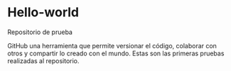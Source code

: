# Hello-world
Repositorio de prueba

GitHub una herramienta que permite versionar el código, colaborar con otros y compartir lo creado con el mundo. 
Estas son las primeras pruebas realizadas al repositorio.
